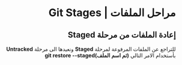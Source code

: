 <div dir="rtl">

# مراحل الملفات | Git Stages
## إعادة الملفات من مرحلة Staged

للتراجع عن الملفات المرفوعة لمرحلة **Staged** ونعيدها الى مرحلة **Untracked** بأستخدام الامر التالي **(ثم اسم الملف)git restore --staged** 

</div>
